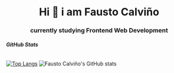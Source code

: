 **<h1 align="center">Hi 👋 i am Fausto Calviño</h1>**
**<h3 align="center">currently studying Frontend Web Development</h3>**

*<h4 align="left">GitHub Stats</h4>*
<br>
[![Top Langs](https://github-readme-stats.vercel.app/api/top-langs/?username=faustocalvinio&layout=compact)](https://github.com/anuraghazra/github-readme-stats)
![Fausto Calviño's GitHub stats](https://github-readme-stats.vercel.app/api?username=faustocalvinio&show_icons=true&theme=transparent)
